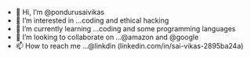 - 👋 Hi, I’m @pondurusaivikas
- 👀 I’m interested in ...coding and ethical hacking
- 🌱 I’m currently learning ...coding and some programming languages
- 💞️ I’m looking to collaborate on ...@amazon and @google
- 📫 How to reach me ...@linkdin (linkedin.com/in/sai-vikas-2895ba24a)

<!---
pondurusaivikas/pondurusaivikas is a ✨ special ✨ repository because its `README.md` (this file) appears on your GitHub profile.
You can click the Preview link to take a look at your changes.
--->
